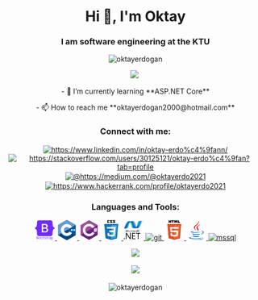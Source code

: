 <div align="center">
<h1 align="center">Hi 👋, I'm Oktay</h1>
<h3 align="center">I am software engineering at the KTU</h3>

<p align="center"> <img src="https://komarev.com/ghpvc/?username=oktayerdogan&label=Profile%20views&color=0e75b6&style=flat" alt="oktayerdogan" /> </p>
<div> <img src="https://wakatime.com/badge/user/ed5d385a-b44d-4fa3-9d72-ef87d2f1bf32.svg"/> </div>
<p align="center">
- 🌱 I’m currently learning **ASP.NET Core**
</p>
<p align="center">
- 📫 How to reach me **oktayerdogan2000@hotmail.com**
</p>
<h3 align="center">Connect with me:</h3>
<p align="center">
<a href="https://linkedin.com/in/oktay-erdo%c4%9fann/" target="blank"><img align="center" src="https://raw.githubusercontent.com/rahuldkjain/github-profile-readme-generator/master/src/images/icons/Social/linked-in-alt.svg" alt="https://www.linkedin.com/in/oktay-erdo%c4%9fann/" height="30" width="40" /></a>
<a href="https://stackoverflow.com/users/30125121/oktay-erdo%c4%9fan?tab=profile" target="blank"><img align="center" src="https://raw.githubusercontent.com/rahuldkjain/github-profile-readme-generator/master/src/images/icons/Social/stack-overflow.svg" alt="https://stackoverflow.com/users/30125121/oktay-erdo%c4%9fan?tab=profile" height="30" width="40" /></a>
<a href="https://medium.com/@oktayerdo2021" target="blank"><img align="center" src="https://raw.githubusercontent.com/rahuldkjain/github-profile-readme-generator/master/src/images/icons/Social/medium.svg" alt="@https://medium.com/@oktayerdo2021" height="30" width="40" /></a>
<a href="https://www.hackerrank.com/profile/oktayerdo2021" target="blank"><img align="center" src="https://raw.githubusercontent.com/rahuldkjain/github-profile-readme-generator/master/src/images/icons/Social/hackerrank.svg" alt="https://www.hackerrank.com/profile/oktayerdo2021" height="30" width="40" /></a>
</p>

<h3 align="center">Languages and Tools:</h3>
<p align="center"> <a href="https://getbootstrap.com" target="_blank" rel="noreferrer"> <img src="https://raw.githubusercontent.com/devicons/devicon/master/icons/bootstrap/bootstrap-plain-wordmark.svg" alt="bootstrap" width="40" height="40"/> </a> <a href="https://www.w3schools.com/cpp/" target="_blank" rel="noreferrer"> <img src="https://raw.githubusercontent.com/devicons/devicon/master/icons/cplusplus/cplusplus-original.svg" alt="cplusplus" width="40" height="40"/> </a> <a href="https://www.w3schools.com/cs/" target="_blank" rel="noreferrer"> <img src="https://raw.githubusercontent.com/devicons/devicon/master/icons/csharp/csharp-original.svg" alt="csharp" width="40" height="40"/> </a> <a href="https://www.w3schools.com/css/" target="_blank" rel="noreferrer"> <img src="https://raw.githubusercontent.com/devicons/devicon/master/icons/css3/css3-original-wordmark.svg" alt="css3" width="40" height="40"/> </a> <a href="https://dotnet.microsoft.com/" target="_blank" rel="noreferrer"> <img src="https://raw.githubusercontent.com/devicons/devicon/master/icons/dot-net/dot-net-original-wordmark.svg" alt="dotnet" width="40" height="40"/> </a> <a href="https://git-scm.com/" target="_blank" rel="noreferrer"> <img src="https://www.vectorlogo.zone/logos/git-scm/git-scm-icon.svg" alt="git" width="40" height="40"/> </a> <a href="https://www.w3.org/html/" target="_blank" rel="noreferrer"> <img src="https://raw.githubusercontent.com/devicons/devicon/master/icons/html5/html5-original-wordmark.svg" alt="html5" width="40" height="40"/> </a> <a href="https://www.java.com" target="_blank" rel="noreferrer"> <img src="https://raw.githubusercontent.com/devicons/devicon/master/icons/java/java-original.svg" alt="java" width="40" height="40"/> </a> <a href="https://www.microsoft.com/en-us/sql-server" target="_blank" rel="noreferrer"> <img src="https://www.svgrepo.com/show/303229/microsoft-sql-server-logo.svg" alt="mssql" width="40" height="40"/> </a> </p>
</div>
<p href="https://github.com/oktayerdogan" align="center">
  <img height="180em" src="https://github-readme-stats-eight-theta.vercel.app/api?username=oktayerdogan&show_icons=true&theme=tokyonight&include_all_commits=true&count_private=true"/>
</p>

<p href="https://github.com/oktayerdogan" align="center">
  <img height="180em" src="https://github-readme-stats-eight-theta.vercel.app/api/top-langs/?username=oktayerdogan&layout=compact&langs_count=8&theme=tokyonight"/>
</p>

<p align="center"><img align="center" src="https://github-readme-streak-stats.herokuapp.com/?user=oktayerdogan&theme=tokyonight"" alt="oktayerdogan" /></p>
